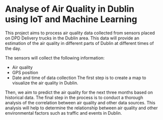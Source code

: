 # Analyse of Air Quality in Dublin using IoT and Machine Learning

This project aims to process air quality data collected from sensors placed on DPD Delivery trucks in the Dublin area. This data will provide an estimation of the air quality in different parts of Dublin at different times of the day.

The sensors will collect the following information:
- Air quality
- GPS position
- Date and time of data collection
The first step is to create a map to visualize the air quality in Dublin.

Then, we aim to predict the air quality for the next three months based on historical data.
The final step in the process is to conduct a thorough analysis of the correlation between air quality and other data sources. This analysis will help to determine the relationship between air quality and other environmental factors such as traffic and events in Dublin.


